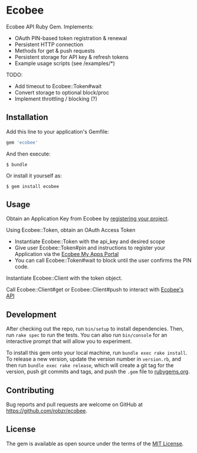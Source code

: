 # Ecobee

Ecobee API Ruby Gem.  Implements: 
- OAuth PIN-based token registration & renewal
- Persistent HTTP connection
- Methods for get & push requests
- Persistent storage for API key & refresh tokens
- Example usage scripts (see /examples/\*)

TODO:
- Add timeout to Ecobee::Token#wait
- Convert storage to optional block/proc
- Implement throttling / blocking (?)

## Installation

Add this line to your application's Gemfile:

```ruby
gem 'ecobee'
```

And then execute:

    $ bundle

Or install it yourself as:

    $ gem install ecobee

## Usage

Obtain an Application Key from Ecobee by [registering your project](https://www.ecobee.com/developers).

Using Ecobee::Token, obtain an OAuth Access Token
- Instantiate Ecobee::Token with the api_key and desired scope
- Give user Ecobee::Token#pin and instructions to register your Application via the [Ecobee My Apps Portal](https://www.ecobee.com/consumerportal/index.html#/my-apps)
- You can call Ecobee::Token#wait to block until the user confirms the PIN code.

Instantiate Ecobee::Client with the token object.

Call Ecobee::Client#get or Ecobee::Client#push to interact with [Ecobee's API](https://www.ecobee.com/home/developer/api/introduction/index.shtml)

## Development

After checking out the repo, run `bin/setup` to install dependencies. Then, run `rake spec` to run the tests. You can also run `bin/console` for an interactive prompt that will allow you to experiment.

To install this gem onto your local machine, run `bundle exec rake install`. To release a new version, update the version number in `version.rb`, and then run `bundle exec rake release`, which will create a git tag for the version, push git commits and tags, and push the `.gem` file to [rubygems.org](https://rubygems.org).

## Contributing

Bug reports and pull requests are welcome on GitHub at https://github.com/robzr/ecobee.

## License

The gem is available as open source under the terms of the [MIT License](http://opensource.org/licenses/MIT).

